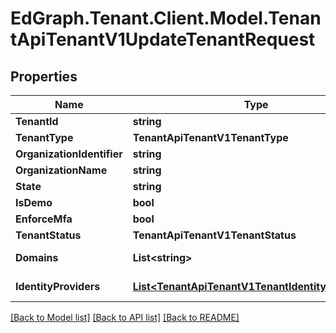 # EdGraph.Tenant.Client.Model.TenantApiTenantV1UpdateTenantRequest

## Properties

Name | Type | Description | Notes
------------ | ------------- | ------------- | -------------
**TenantId** | **string** |  | [optional] 
**TenantType** | **TenantApiTenantV1TenantType** |  | [optional] 
**OrganizationIdentifier** | **string** |  | [optional] 
**OrganizationName** | **string** |  | [optional] 
**State** | **string** |  | [optional] 
**IsDemo** | **bool** |  | [optional] 
**EnforceMfa** | **bool** |  | [optional] 
**TenantStatus** | **TenantApiTenantV1TenantStatus** |  | [optional] 
**Domains** | **List&lt;string&gt;** |  | [optional] [readonly] 
**IdentityProviders** | [**List&lt;TenantApiTenantV1TenantIdentityProviders&gt;**](TenantApiTenantV1TenantIdentityProviders.md) |  | [optional] [readonly] 

[[Back to Model list]](../README.md#documentation-for-models) [[Back to API list]](../README.md#documentation-for-api-endpoints) [[Back to README]](../README.md)

